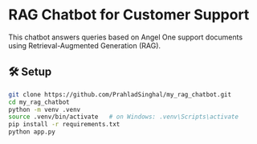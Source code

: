 # RAG Chatbot for Customer Support

This chatbot answers queries based on Angel One support documents using Retrieval-Augmented Generation (RAG).

## 🛠 Setup

```bash
git clone https://github.com/PrahladSinghal/my_rag_chatbot.git
cd my_rag_chatbot
python -m venv .venv
source .venv/bin/activate   # on Windows: .venv\Scripts\activate
pip install -r requirements.txt
python app.py
